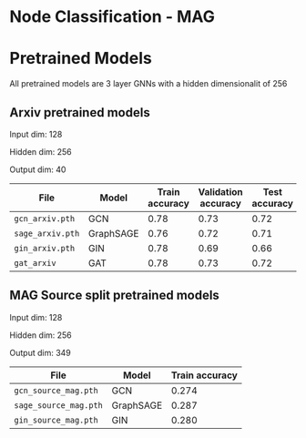 # Node Classification - MAG
# Pretrained Models

All pretrained models are 3 layer GNNs with a hidden dimensionalit of 256

## Arxiv pretrained models 

Input dim: 128

Hidden dim: 256

Output dim: 40

| File            | Model     | Train accuracy | Validation accuracy | Test accuracy |
|-----------------|-----------|----------------|---------------------|---------------|
| `gcn_arxiv.pth` | GCN       | 0.78           | 0.73                | 0.72          |
| `sage_arxiv.pth`| GraphSAGE | 0.76           | 0.72                | 0.71          |
| `gin_arxiv.pth` | GIN       | 0.78           | 0.69                | 0.66          |
| `gat_arxiv`     | GAT       | 0.78           | 0.73                | 0.72          |


## MAG Source split pretrained models 

Input dim: 128

Hidden dim: 256

Output dim: 349

| File                 | Model     | Train accuracy |
|----------------------|-----------|----------------|
| `gcn_source_mag.pth` | GCN       | 0.274          |
| `sage_source_mag.pth`| GraphSAGE | 0.287          |
| `gin_source_mag.pth` | GIN       | 0.280          |

